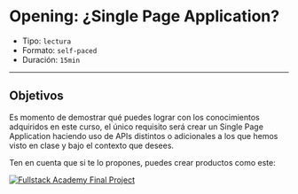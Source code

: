 # Opening: ¿Single Page Application?

- Tipo: `lectura`
- Formato: `self-paced`
- Duración: `15min`

***

## Objetivos

Es momento de demostrar qué puedes lograr con los conocimientos adquiridos en
este curso, el único requisito será crear un Single Page Application haciendo
uso de APIs distintos o adicionales a los que hemos visto en clase y bajo el
contexto que desees.

Ten en cuenta que si te lo propones, puedes crear productos como este:

[![Fullstack Academy Final Project](https://img.youtube.com/vi/uIoC2xaUXq8/0.jpg)](https://youtu.be/uIoC2xaUXq8)
